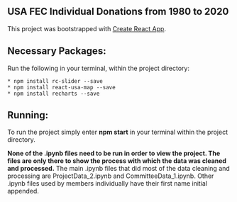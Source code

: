 ## USA FEC Individual Donations from 1980 to 2020

This project was bootstrapped with [Create React App](https://github.com/facebook/create-react-app).

## Necessary Packages:

Run the following in your terminal, within the project directory:

    * npm install rc-slider --save 
    * npm install react-usa-map --save
    * npm install recharts --save
## Running:

To run the project simply enter **npm start** in your terminal within the project directory.

**None of the .ipynb files need to be run in order to view the project. The files are only there to show the process with which the data was cleaned and processed.**
The main .ipynb files that did most of the data cleaning and processing are ProjectData_2.ipynb and CommitteeData_1.ipynb. Other .ipynb files used by members individually have their first name initial appended.
